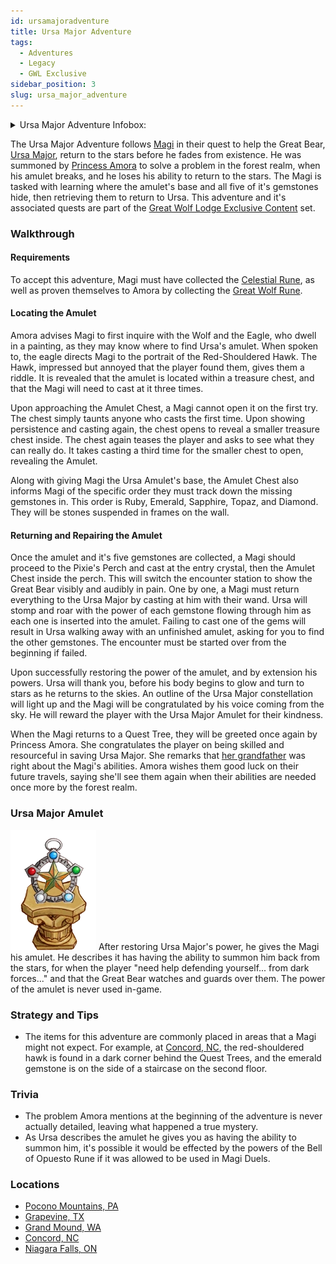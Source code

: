 ```yaml
---
id: ursamajoradventure
title: Ursa Major Adventure
tags:
  - Adventures
  - Legacy
  - GWL Exclusive
sidebar_position: 3
slug: ursa_major_adventure
---
```


<details>
  <summary>Ursa Major Adventure Infobox:</summary>
  | Ursa Major Adventure Adventure |
  | --- |
  | <img src="\img\Ursa_Adventure_Art.webp" alt="Ursa Major Adventure Art" width="270" hight="338"></img> |

  | General Information |  |
  | --- | --- |
  | Content Set | [Great Wolf Lodge Exclusive Content](docs\Home.mdx) |
  | Adventure Giver | [Princess Amora](docs\Home.mdx) |
  | Reward Giver | [Ursa Major](docs\Home.mdx) |
  | Prerequisites | - [Celestial Rune](docs\Home.mdx)<br></br> - [Great Wolf Rune](docs\Home.mdx) |

  | Rewards |  |  |
  | --- | --- | --- |
  | ***Gold*** | ***XP*** | ***Rune*** |
  | 600 <img src="\img\Gold.webp" alt="Gold Icon" width="24" hight="24"></img> | 300 <img src="\img\XP.webp" alt="XP Icon" width="24" hight="25"></img> | Ursa Major Amulet |
</details>

The Ursa Major Adventure follows [Magi](docs\Info_About_MagiQuest\Magi.md) in their quest to help the Great Bear, [Ursa Major](docs\Home.mdx), return to the stars before he fades from existence. He was summoned by [Princess Amora](docs\Home.mdx) to solve a problem in the forest realm, when his amulet breaks, and he loses his ability to return to the stars. The Magi is tasked with learning where the amulet's base and all five of it's gemstones hide, then retrieving them to return to Ursa. This adventure and it's associated quests are part of the [Great Wolf Lodge Exclusive Content](docs\Home.mdx) set. 

### Walkthrough

#### Requirements

To accept this adventure, Magi must have collected the [Celestial Rune](docs\Home.mdx), as well as proven themselves to Amora by collecting the [Great Wolf Rune](docs\Home.mdx). 

#### Locating the Amulet

Amora advises Magi to first inquire with the Wolf and the Eagle, who dwell in a painting, as they may know where to find Ursa's amulet. When spoken to, the eagle directs Magi to the portrait of the Red-Shouldered Hawk. The Hawk, impressed but annoyed that the player found them, gives them a riddle. It is revealed that the amulet is located within a treasure chest, and that the Magi will need to cast at it three times.

Upon approaching the Amulet Chest, a Magi cannot open it on the first try. The chest simply taunts anyone who casts the first time. Upon showing persistence and casting again, the chest opens to reveal a smaller treasure chest inside. The chest again teases the player and asks to see what they can really do. It takes casting a third time for the smaller chest to open, revealing the Amulet.

Along with giving Magi the Ursa Amulet's base, the Amulet Chest also informs Magi of the specific order they must track down the missing gemstones in. This order is Ruby, Emerald, Sapphire, Topaz, and Diamond. They will be stones suspended in frames on the wall.

#### Returning and Repairing the Amulet

Once the amulet and it's five gemstones are collected, a Magi should proceed to the Pixie's Perch and cast at the entry crystal, then the Amulet Chest inside the perch. This will switch the encounter station to show the Great Bear visibly and audibly in pain. One by one, a Magi must return everything to the Ursa Major by casting at him with their wand. Ursa will stomp and roar with the power of each gemstone flowing through him as each one is inserted into the amulet. Failing to cast one of the gems will result in Ursa walking away with an unfinished amulet, asking for you to find the other gemstones. The encounter must be started over from the beginning if failed.

Upon successfully restoring the power of the amulet, and by extension his powers. Ursa will thank you, before his body begins to glow and turn to stars as he returns to the skies. An outline of the Ursa Major constellation will light up and the Magi will be congratulated by his voice coming from the sky. He will reward the player with the Ursa Major Amulet for their kindness.

When the Magi returns to a Quest Tree, they will be greeted once again by Princess Amora. She congratulates the player on being skilled and resourceful in saving Ursa Major. She remarks that [her grandfather](docs\Home.mdx) was right about the Magi's abilities. Amora wishes them good luck on their future travels, saying she'll see them again when their abilities are needed once more by the forest realm.

### Ursa Major Amulet

<img src="\img\Ursa_Major_Amulet.webp" alt="The Ursa Major Amulet" width="137" hight="192"></img> After restoring Ursa Major's power, he gives the Magi his amulet. He describes it has having the ability to summon him back from the stars, for when the player "need help defending yourself... from dark forces..." and that the Great Bear watches and guards over them. The power of the amulet is never used in-game. 

### Strategy and Tips

- The items for this adventure are commonly placed in areas that a Magi might not expect. For example, at [Concord, NC](docs\Home.mdx), the red-shouldered hawk is found in a dark corner behind the Quest Trees, and the emerald gemstone is on the side of a staircase on the second floor.

### Trivia

- The problem Amora mentions at the beginning of the adventure is never actually detailed, leaving what happened a true mystery.
- As Ursa describes the amulet he gives you as having the ability to summon him, it's possible it would be effected by the powers of the Bell of Opuesto Rune if it was allowed to be used in Magi Duels.

### Locations

- [Pocono Mountains, PA](docs\Home.mdx)
- [Grapevine, TX](docs\Home.mdx)
- [Grand Mound, WA](docs\Home.mdx)
- [Concord, NC](docs\Home.mdx)
- [Niagara Falls, ON](docs\Home.mdx)